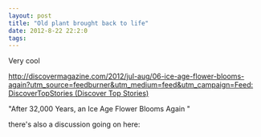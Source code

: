 ```yaml
---
layout: post
title: "Old plant brought back to life"
date: 2012-8-22 22:2:0
tags: 
---
```


Very cool

[http://discovermagazine.com/2012/jul-aug/06-ice-age-flower-blooms-again?utm_source=feedburner&utm_medium=feed&utm_campaign=Feed: DiscoverTopStories (Discover Top Stories)][1]

"After 32,000 Years, an Ice Age Flower Blooms Again "

there's also a discussion going on here:



   [1]: http://discovermagazine.com/2012/jul-aug/06-ice-age-flower-blooms-again?utm_source=feedburner&utm_medium=feed&utm_campaign=Feed:%20DiscoverTopStories%20(Discover%20Top%20Stories)
